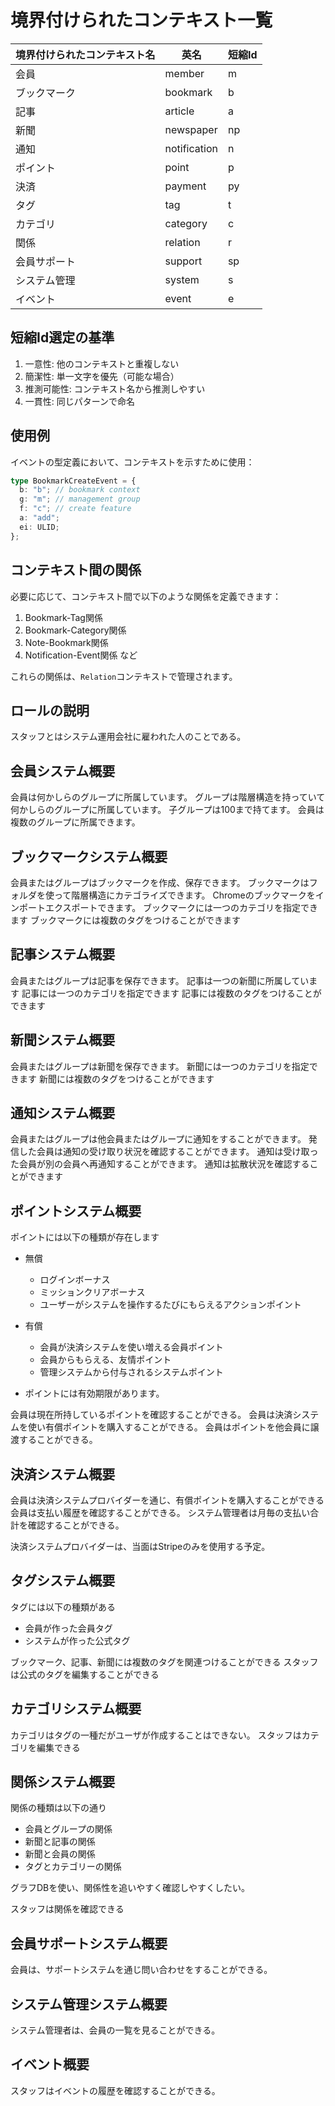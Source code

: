 # 境界付けられたコンテキスト一覧

| 境界付けられたコンテキスト名 | 英名         | 短縮Id |
| ---------------------------- | ------------ | ------ |
| 会員                         | member       | m      |
| ブックマーク                 | bookmark     | b      |
| 記事                         | article      | a      |
| 新聞                         | newspaper    | np     |
| 通知                         | notification | n      |
| ポイント                     | point        | p      |
| 決済                         | payment      | py     |
| タグ                         | tag          | t      |
| カテゴリ                     | category     | c      |
| 関係                         | relation     | r      |
| 会員サポート                 | support      | sp     |
| システム管理                 | system       | s      |
| イベント                     | event        | e      |

## 短縮Id選定の基準

1. 一意性: 他のコンテキストと重複しない
2. 簡潔性: 単一文字を優先（可能な場合）
3. 推測可能性: コンテキスト名から推測しやすい
4. 一貫性: 同じパターンで命名

## 使用例

イベントの型定義において、コンテキストを示すために使用：

```typescript
type BookmarkCreateEvent = {
  b: "b"; // bookmark context
  g: "m"; // management group
  f: "c"; // create feature
  a: "add";
  ei: ULID;
};
```

## コンテキスト間の関係

必要に応じて、コンテキスト間で以下のような関係を定義できます：

1. Bookmark-Tag関係
2. Bookmark-Category関係
3. Note-Bookmark関係
4. Notification-Event関係
   など

これらの関係は、`Relation`コンテキストで管理されます。

## ロールの説明

スタッフとはシステム運用会社に雇われた人のことである。

## 会員システム概要

会員は何かしらのグループに所属しています。
グループは階層構造を持っていて何かしらのグループに所属しています。
子グループは100まで持てます。
会員は複数のグループに所属できます。

## ブックマークシステム概要

会員またはグループはブックマークを作成、保存できます。
ブックマークはフォルダを使って階層構造にカテゴライズできます。
Chromeのブックマークをインポートエクスポートできます。
ブックマークには一つのカテゴリを指定できます
ブックマークには複数のタグをつけることができます

## 記事システム概要

会員またはグループは記事を保存できます。
記事は一つの新聞に所属しています
記事には一つのカテゴリを指定できます
記事には複数のタグをつけることができます

## 新聞システム概要

会員またはグループは新聞を保存できます。
新聞には一つのカテゴリを指定できます
新聞には複数のタグをつけることができます

## 通知システム概要

会員またはグループは他会員またはグループに通知をすることができます。
発信した会員は通知の受け取り状況を確認することができます。
通知は受け取った会員が別の会員へ再通知することができます。
通知は拡散状況を確認することができます

## ポイントシステム概要

ポイントには以下の種類が存在します

- 無償

  - ログインボーナス
  - ミッションクリアボーナス
  - ユーザーがシステムを操作するたびにもらえるアクションポイント

- 有償

  - 会員が決済システムを使い増える会員ポイント
  - 会員からもらえる、友情ポイント
  - 管理システムから付与されるシステムポイント　

- ポイントには有効期限があります。

会員は現在所持しているポイントを確認することができる。
会員は決済システムを使い有償ポイントを購入することができる。
会員はポイントを他会員に譲渡することができる。

## 決済システム概要

会員は決済システムプロバイダーを通じ、有償ポイントを購入することができる
会員は支払い履歴を確認することができる。
システム管理者は月毎の支払い合計を確認することができる。

決済システムプロバイダーは、当面はStripeのみを使用する予定。

## タグシステム概要

タグには以下の種類がある

- 会員が作った会員タグ
- システムが作った公式タグ

ブックマーク、記事、新聞には複数のタグを関連つけることができる
スタッフは公式のタグを編集することができる

## カテゴリシステム概要

カテゴリはタグの一種だがユーザが作成することはできない。
スタッフはカテゴリを編集できる

## 関係システム概要

関係の種類は以下の通り

- 会員とグループの関係
- 新聞と記事の関係
- 新聞と会員の関係
- タグとカテゴリーの関係

グラフDBを使い、関係性を追いやすく確認しやすくしたい。

スタッフは関係を確認できる

## 会員サポートシステム概要

会員は、サポートシステムを通じ問い合わせをすることができる。

## システム管理システム概要

システム管理者は、会員の一覧を見ることができる。

## イベント概要

スタッフはイベントの履歴を確認することができる。
